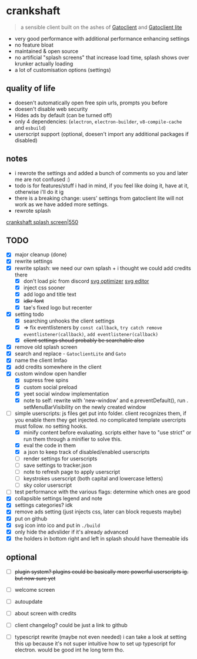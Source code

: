 # crankshaft
> a sensible client built on the ashes of [Gatoclient](https://github.com/Gatohost/gatoclient) and [Gatoclient lite](https://github.com/LukeTheDuke240/gatoclient-lite)
- very good performance with additional performance enhancing settings
- no feature bloat
- maintained & open source
- no artificial "splash screens" that increase load time, splash shows over krunker actually loading
- a lot of customisation options (settings)
  
## quality of life
- doesen't automatically open free spin urls, prompts you before
- doesen't disable web security
- Hides ads by default (can be turned off)
- only 4 dependencies: (`electron`, `electron-builder`, `v8-compile-cache` and `esbuild`)
- userscript support (optional, doesen't import any additional packages if disabled)
  
## notes
- i rewrote the settings and added a bunch of comments so you and later me are not confused :)
- todo is for features/stuff i had in mind, if you feel like doing it, have at it, otherwise i'll do it ig
- there is a breaking change: users' settings from gatoclient lite will not work as we have added more settings.
- rewrote splash
  
[crankshaft splash screen|550](https://cdn.discordapp.com/attachments/854825676196413501/957590402888765500/20220327_124127.jpg)  
## TODO 
- [x] major cleanup (done)
- [x] rewrite settings
- [x] rewrite splash: we need our own splash + i thought we could add credits there
	- [x] don't load pic from discord [svg optimizer](https://svgoptimizer.com)  [svg editor](https://www.svgeditoronline.com)  
	- [x] inject css sooner
	- [x] add logo and title text
	- [x] ~~idkr font~~
	- [x] tae's fixed logo but recenter
- [x] setting todo
	- [x] searching unhooks the client settings
	- [x] => fix eventlisteners by `const callback`, `try catch remove eventlistener(callback)`, `add eventlistener(callback)`  
	- [x] ~~client settings shoud probably be searchable also~~
- [x] remove old splash screen
- [x] search and replace - ``GatoclientLite`` and `Gato`
- [x] name the client lmfao
- [x] add credits somewhere in the client
- [x] custom window open handler
	- [x] supress free spins
	- [x] custom social preload
	- [x] yeet social window implementation
	- [x] note to self: rewrite with 'new-window' and e.preventDefault(), run . setMenuBarVisibility on the newly created window
- [ ] simple userscripts: js files get put into folder. client recognizes them, if you enable them they get injected. no complicated template usercripts must follow. no setting hooks.
	- [x] minify content before evaluating. scripts either have to "use strict" or run them through a minifier to solve this.
	- [x] eval the code in them
	- [x] a json to keep track of disabled/enabled userscripts
	- [ ] render settings for userscripts
	- [ ] save settings to tracker.json
	- [ ] note to refresh page to apply userscript
	- [ ] keystrokes userscript (both capital and lowercase letters)
	- [ ] sky color userscript
- [ ] test performance with the various flags: determine which ones are good
- [x] collapsible settings legend and note
- [x] settings categories? idk
- [x] remove ads setting (just injects css, later can block requests maybe)
- [x] put on github
- [x] svg icon into ico and put in `./build`
- [x] only hide the advslider if it's already advanced
- [x] the holders in bottom right and left in splash should have themeable ids
  
## optional
- [ ] ~~plugin system? plugins could be basically more powerful userscripts ig. but now sure yet~~
- [ ] welcome screen
- [ ] autoupdate
- [ ] about screen with credits
- [ ] client changelog? could be just a link to github
- [ ] typescript rewrite (maybe not even needed) i can take a look at setting this up because it's not super intuitive how to set up typescript for electron. would be good int he long term tho.
  